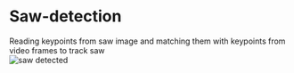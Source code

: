 # Saw-detection
Reading keypoints from saw image and matching them with keypoints from video frames to track saw  
![saw detected](https://user-images.githubusercontent.com/52084580/169313430-3b0bf3a0-0edd-457b-8272-321ce9b382f6.JPG)

